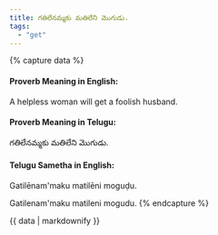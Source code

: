 ```yaml
---
title: గతిలేనమ్మకు మతిలేని మొగుడు.
tags:
  - "get"
---
```


{% capture data %}
#### Proverb Meaning in English:
A helpless woman will get a foolish husband.

#### Proverb Meaning in Telugu:
గతిలేనమ్మకు మతిలేని మొగుడు.

#### Telugu Sametha in English:
Gatilēnam'maku matilēni moguḍu.

Gatilenam'maku matileni mogudu.
{% endcapture %}

{{ data | markdownify }}

